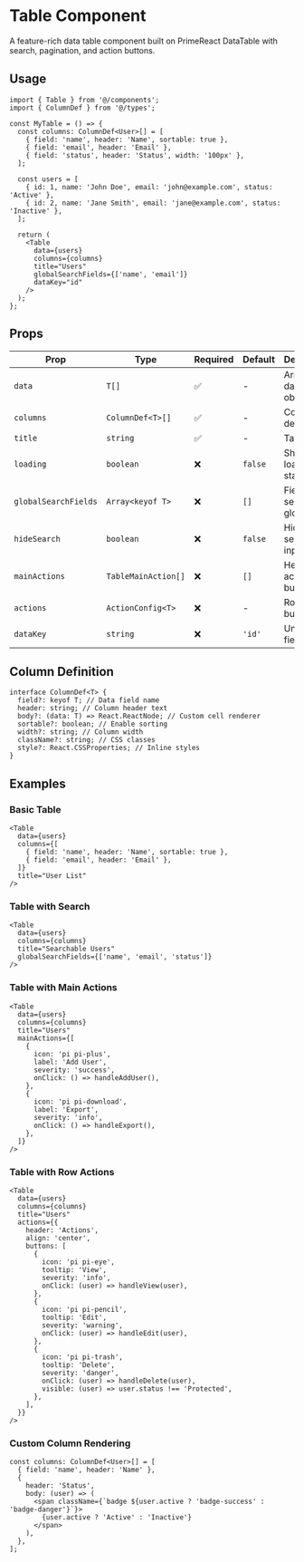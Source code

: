 # Table Component

A feature-rich data table component built on PrimeReact DataTable with search, pagination, and action buttons.

## Usage

```tsx
import { Table } from '@/components';
import { ColumnDef } from '@/types';

const MyTable = () => {
  const columns: ColumnDef<User>[] = [
    { field: 'name', header: 'Name', sortable: true },
    { field: 'email', header: 'Email' },
    { field: 'status', header: 'Status', width: '100px' },
  ];

  const users = [
    { id: 1, name: 'John Doe', email: 'john@example.com', status: 'Active' },
    { id: 2, name: 'Jane Smith', email: 'jane@example.com', status: 'Inactive' },
  ];

  return (
    <Table
      data={users}
      columns={columns}
      title="Users"
      globalSearchFields={['name', 'email']}
      dataKey="id"
    />
  );
};
```

## Props

| Prop                 | Type                | Required | Default | Description               |
| -------------------- | ------------------- | -------- | ------- | ------------------------- |
| `data`               | `T[]`               | ✅       | -       | Array of data objects     |
| `columns`            | `ColumnDef<T>[]`    | ✅       | -       | Column definitions        |
| `title`              | `string`            | ✅       | -       | Table title               |
| `loading`            | `boolean`           | ❌       | `false` | Show loading state        |
| `globalSearchFields` | `Array<keyof T>`    | ❌       | `[]`    | Fields to search globally |
| `hideSearch`         | `boolean`           | ❌       | `false` | Hide search input         |
| `mainActions`        | `TableMainAction[]` | ❌       | `[]`    | Header action buttons     |
| `actions`            | `ActionConfig<T>`   | ❌       | -       | Row action buttons        |
| `dataKey`            | `string`            | ❌       | `'id'`  | Unique key field          |

## Column Definition

```tsx
interface ColumnDef<T> {
  field?: keyof T; // Data field name
  header: string; // Column header text
  body?: (data: T) => React.ReactNode; // Custom cell renderer
  sortable?: boolean; // Enable sorting
  width?: string; // Column width
  className?: string; // CSS classes
  style?: React.CSSProperties; // Inline styles
}
```

## Examples

### Basic Table

```tsx
<Table
  data={users}
  columns={[
    { field: 'name', header: 'Name', sortable: true },
    { field: 'email', header: 'Email' },
  ]}
  title="User List"
/>
```

### Table with Search

```tsx
<Table
  data={users}
  columns={columns}
  title="Searchable Users"
  globalSearchFields={['name', 'email', 'status']}
/>
```

### Table with Main Actions

```tsx
<Table
  data={users}
  columns={columns}
  title="Users"
  mainActions={[
    {
      icon: 'pi pi-plus',
      label: 'Add User',
      severity: 'success',
      onClick: () => handleAddUser(),
    },
    {
      icon: 'pi pi-download',
      label: 'Export',
      severity: 'info',
      onClick: () => handleExport(),
    },
  ]}
/>
```

### Table with Row Actions

```tsx
<Table
  data={users}
  columns={columns}
  title="Users"
  actions={{
    header: 'Actions',
    align: 'center',
    buttons: [
      {
        icon: 'pi pi-eye',
        tooltip: 'View',
        severity: 'info',
        onClick: (user) => handleView(user),
      },
      {
        icon: 'pi pi-pencil',
        tooltip: 'Edit',
        severity: 'warning',
        onClick: (user) => handleEdit(user),
      },
      {
        icon: 'pi pi-trash',
        tooltip: 'Delete',
        severity: 'danger',
        onClick: (user) => handleDelete(user),
        visible: (user) => user.status !== 'Protected',
      },
    ],
  }}
/>
```

### Custom Column Rendering

```tsx
const columns: ColumnDef<User>[] = [
  { field: 'name', header: 'Name' },
  {
    header: 'Status',
    body: (user) => (
      <span className={`badge ${user.active ? 'badge-success' : 'badge-danger'}`}>
        {user.active ? 'Active' : 'Inactive'}
      </span>
    ),
  },
];
```
